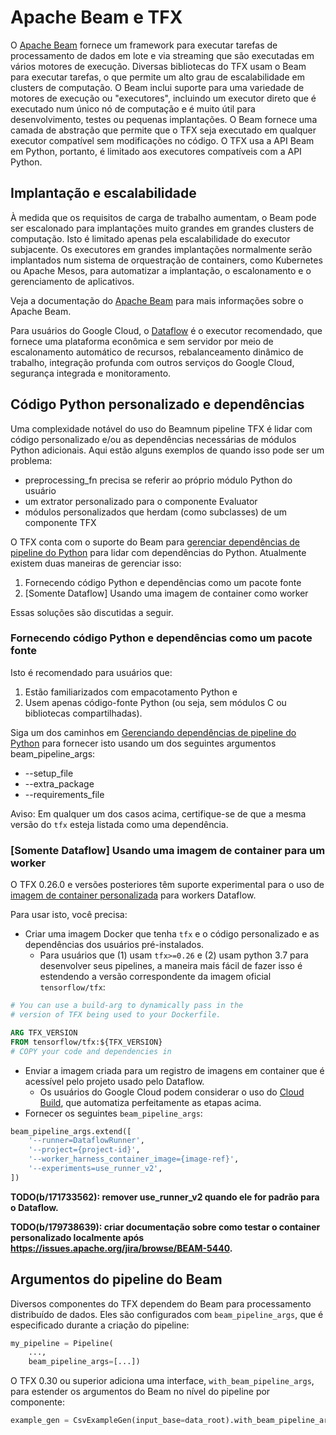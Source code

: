 # Apache Beam e TFX

O [Apache Beam](https://beam.apache.org/) fornece um framework para executar tarefas de processamento de dados em lote e via streaming que são executadas em vários motores de execução. Diversas bibliotecas do TFX usam o Beam para executar tarefas, o que permite um alto grau de escalabilidade em clusters de computação. O Beam inclui suporte para uma variedade de motores de execução ou "executores", incluindo um executor direto que é executado num único nó de computação e é muito útil para desenvolvimento, testes ou pequenas implantações. O Beam fornece uma camada de abstração que permite que o TFX seja executado em qualquer executor compatível sem modificações no código. O TFX usa a API Beam em Python, portanto, é limitado aos executores compatíveis com a API Python.

## Implantação e escalabilidade

À medida que os requisitos de carga de trabalho aumentam, o Beam pode ser escalonado para implantações muito grandes em grandes clusters de computação. Isto é limitado apenas pela escalabilidade do executor subjacente. Os executores em grandes implantações normalmente serão implantados num sistema de orquestração de containers, como Kubernetes ou Apache Mesos, para automatizar a implantação, o escalonamento e o gerenciamento de aplicativos.

Veja a documentação do [Apache Beam](https://beam.apache.org/) para mais informações sobre o Apache Beam.

Para usuários do Google Cloud, o [Dataflow](https://cloud.google.com/dataflow) é o executor recomendado, que fornece uma plataforma econômica e sem servidor por meio de escalonamento automático de recursos, rebalanceamento dinâmico de trabalho, integração profunda com outros serviços do Google Cloud, segurança integrada e monitoramento.

## Código Python personalizado e dependências

Uma complexidade notável do uso do Beamnum pipeline TFX é lidar com código personalizado e/ou as dependências necessárias de módulos Python adicionais. Aqui estão alguns exemplos de quando isso pode ser um problema:

- preprocessing_fn precisa se referir ao próprio módulo Python do usuário
- um extrator personalizado para o componente Evaluator
- módulos personalizados que herdam (como subclasses) de um componente TFX

O TFX conta com o suporte do Beam para [gerenciar dependências de pipeline do Python](https://beam.apache.org/documentation/sdks/python-pipeline-dependencies/) para lidar com dependências do Python. Atualmente existem duas maneiras de gerenciar isso:

1. Fornecendo código Python e dependências como um pacote fonte
2. [Somente Dataflow] Usando uma imagem de container como worker

Essas soluções são discutidas a seguir.

### Fornecendo código Python e dependências como um pacote fonte

Isto é recomendado para usuários que:

1. Estão familiarizados com empacotamento Python e
2. Usem apenas código-fonte Python (ou seja, sem módulos C ou bibliotecas compartilhadas).

Siga um dos caminhos em [Gerenciando dependências de pipeline do Python](https://beam.apache.org/documentation/sdks/python-pipeline-dependencies/) para fornecer isto usando um dos seguintes argumentos beam_pipeline_args:

- --setup_file
- --extra_package
- --requirements_file

Aviso: Em qualquer um dos casos acima, certifique-se de que a mesma versão do `tfx` esteja listada como uma dependência.

### [Somente Dataflow] Usando uma imagem de container para um worker

O TFX 0.26.0 e versões posteriores têm suporte experimental para o uso de [imagem de container personalizada](https://beam.apache.org/documentation/runtime/environments/#customizing-container-images) para workers Dataflow.

Para usar isto, você precisa:

- Criar uma imagem Docker que tenha `tfx` e o código personalizado e as dependências dos usuários pré-instalados.
    - Para usuários que (1) usam `tfx>=0.26` e (2) usam python 3.7 para desenvolver seus pipelines, a maneira mais fácil de fazer isso é estendendo a versão correspondente da imagem oficial `tensorflow/tfx`:

```Dockerfile
# You can use a build-arg to dynamically pass in the
# version of TFX being used to your Dockerfile.

ARG TFX_VERSION
FROM tensorflow/tfx:${TFX_VERSION}
# COPY your code and dependencies in
```

- Enviar a imagem criada para um registro de imagens em container que é acessível pelo projeto usado pelo Dataflow.
    - Os usuários do Google Cloud podem considerar o uso do [Cloud Build](https://cloud.google.com/cloud-build/docs/quickstart-build), que automatiza perfeitamente as etapas acima.
- Fornecer os seguintes `beam_pipeline_args`:

```python
beam_pipeline_args.extend([
    '--runner=DataflowRunner',
    '--project={project-id}',
    '--worker_harness_container_image={image-ref}',
    '--experiments=use_runner_v2',
])
```

**TODO(b/171733562): remover use_runner_v2 quando ele for padrão para o Dataflow.**

**TODO(b/179738639): criar documentação sobre como testar o container personalizado localmente após https://issues.apache.org/jira/browse/BEAM-5440.**

## Argumentos do pipeline do Beam

Diversos componentes do TFX dependem do Beam para processamento distribuído de dados. Eles são configurados com `beam_pipeline_args`, que é especificado durante a criação do pipeline:

```python
my_pipeline = Pipeline(
    ...,
    beam_pipeline_args=[...])
```

O TFX 0.30 ou superior adiciona uma interface, `with_beam_pipeline_args`, para estender os argumentos do Beam no nível do pipeline por componente:

```python
example_gen = CsvExampleGen(input_base=data_root).with_beam_pipeline_args([...])
```
